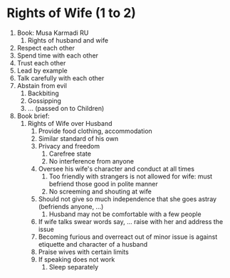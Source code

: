 # Rights of Wife (1 to 2) #
1. Book: Musa Karmadi RU
	1. Rights of husband and wife
2. Respect each other
3. Spend time with each other
4. Trust each other
5. Lead by example
6. Talk carefully with each other
7. Abstain from evil
	1. Backbiting
	2. Gossipping
	3. ... (passed on to Children)
8. Book brief:
	1. Rights of Wife over Husband
		1. Provide food clothing, accommodation
		2. Similar standard of his own
		3. Privacy and freedom
			1. Carefree state
			2. No interference from anyone
		4. Oversee his wife's character and conduct at all times
			1. Too friendly with strangers is not allowed for wife: must befriend those good in polite manner
			2. No screeming and shouting at wife
		5. Should not give so much independence that she goes astray (befriends anyone, ...)
			1. Husband may not be comfortable with a few people
		7. If wife talks swear words say, ... raise with her and address the issue
		8. Becoming furious and overreact out of minor issue is against etiquette and character of a husband
		9. Praise wives with certain limits
		10. If speaking does not work
			1. Sleep separately